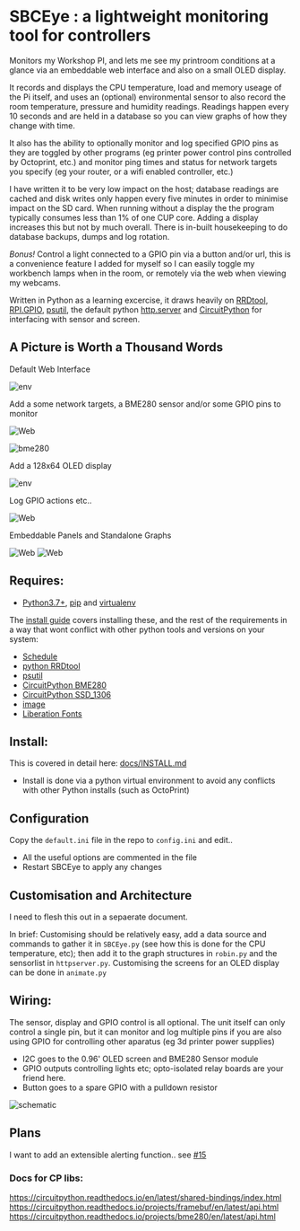# SBCEye : a lightweight monitoring tool for controllers

Monitors my Workshop PI, and lets me see my printroom conditions at a glance via an embeddable web interface and also on a small OLED display. 

It records and displays the CPU temperature, load and memory useage of the Pi itself, and uses an (optional) environmental sensor to also record the room temperature, pressure and humidity readings. Readings happen every 10 seconds and are held in a database so you can view graphs of how they change with time.

It also has the ability to optionally monitor and log specified GPIO pins as they are toggled by other programs (eg printer power control pins controlled by Octoprint, etc.) and monitor ping times and status for network targets you specify (eg your router, or a wifi enabled controller, etc.)

I have written it to be very low impact on the host; database readings are cached and disk writes only happen every five minutes in order to minimise impact on the SD card. When running without a display the the program typically consumes less than 1% of one CUP core. Adding a display increases this but not by much overall. There is in-built housekeeping to do database backups, dumps and log rotation.

_Bonus!_ Control a light connected to a GPIO pin via a button and/or url, this is a convenience feature I added for myself so I can easily toggle my workbench lamps when in the room, or remotely via the web when viewing my webcams.

Written in Python as a learning excercise, it draws heavily on [RRDtool](https://pypi.org/project/rrdtool/), [RPI.GPIO](https://pypi.org/project/RPi.GPIO/), [psutil](https://pypi.org/project/psutil/), the default python [http.server](https://docs.python.org/3/library/http.server.html) and [CircuitPython](https://github.com/adafruit/circuitpython) for interfacing with sensor and screen.

## A Picture is Worth a Thousand Words

Default Web Interface

![env](/docs/img/default-main.png)

Add a some network targets, a BME280 sensor and/or some GPIO pins to monitor

![Web](/docs/img/workshop-all.png)

![bme280](/docs/img/pihat-bme280-thumb.jpg)

Add a 128x64 OLED display

![env](/docs/img/pihat-env-thumb.jpg)

Log GPIO actions etc..

![Web](/docs/img/workshop-log.png)

Embeddable Panels and Standalone Graphs

![Web](/docs/img/workshop-sys-panel.png)
![Web](/docs/img/workshop-humi-graph.png)

## Requires:
* [Python3.7+](https://www.python.org/), [pip](https://pypi.org/project/pip/) and [virtualenv](https://pypi.org/project/virtualenv/)

The [install guide](docs/INSTALL.md) covers installing these, and the rest of the requirements in a way that wont conflict with other python tools and versions on your system:
* [Schedule](https://github.com/dbader/schedule)
* [python RRDtool](https://pythonhosted.org/rrdtool/index.html)
* [psutil](https://psutil.readthedocs.io/en/latest/)
* [CircuitPython BME280](https://github.com/adafruit/Adafruit_CircuitPython_BME280)
* [CircuitPython SSD_1306](https://github.com/adafruit/Adafruit_CircuitPython_SSD1306)
* [image](https://pypi.org/project/image/)
* [Liberation Fonts](https://en.wikipedia.org/wiki/Liberation_fonts)

## Install:
This is covered in detail here: [docs/INSTALL.md](docs/INSTALL.md)
- Install is done via a python virtual environment to avoid any conflicts with other Python installs (such as OctoPrint)

## Configuration
Copy the `default.ini` file in the repo to `config.ini` and edit..
* All the useful options are commented in the file
* Restart SBCEye to apply any changes

## Customisation and Architecture
I need to flesh this out in a sepaerate document.

In brief: Customising should be relatively easy, add a data source and commands to gather it in `SBCEye.py` (see how this is done for the CPU temperature, etc); then add it to the graph structures in `robin.py` and the sensorlist in `httpserver.py`. Customising the screens for an OLED display can be done in `animate.py`

## Wiring:
The sensor, display and GPIO control is all optional. The unit itself can only control a single pin, but it can monitor and log multiple pins if you are also using GPIO for controlling other aparatus (eg 3d printer power supplies)
* I2C goes to the 0.96' OLED screen and BME280 Sensor module
* GPIO outputs controlling lights etc; opto-isolated relay boards are your friend here.
* Button goes to a spare GPIO with a pulldown resistor

![schematic](/docs/img/SBCEye-hardware-small.png)

## Plans
I want to add an extensible alerting function.. see [#15](https://github.com/easytarget/SBCEye/issues/15)

### Docs for CP libs:
https://circuitpython.readthedocs.io/en/latest/shared-bindings/index.html
https://circuitpython.readthedocs.io/projects/framebuf/en/latest/api.html
https://circuitpython.readthedocs.io/projects/bme280/en/latest/api.html
